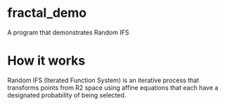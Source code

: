 # fractal_demo
A program that demonstrates Random IFS

# How it works
Random IFS (Iterated Function System) is an iterative process that transforms points from R2 space using affine equations that each have a designated probability of being selected.
